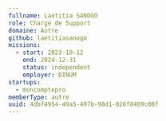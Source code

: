 ```yaml
---
fullname: Laetitia SANOGO
role: Chargé de Support
domaine: Autre
github: laetitiasanogo
missions:
  - start: 2023-10-12
    end: 2024-12-31
    status: independent
    employer: DINUM
startups:
  - moncomptepro
memberType: autre
uuid: 4dbf4954-49a5-497b-98d1-026f8409c08f
---
```

